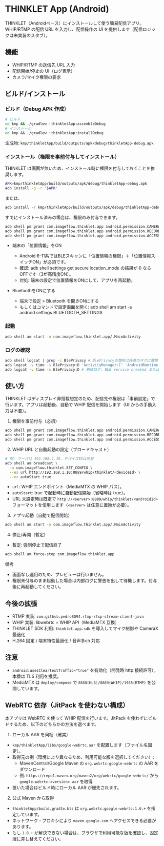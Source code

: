# THINKLET App (Android)

THINKLET（Androidベース）にインストールして使う簡易配信アプリ。WHIP/RTMP の配信 URL を入力し、配信操作の UI を提供します（配信ロジックは未実装のスタブ）。

## 機能
- WHIP/RTMP の送信先 URL 入力
- 配信開始/停止の UI（ログ表示）
- カメラ/マイク権限の要求

## ビルド/インストール

### ビルド（Debug APK 作成）
```bash
# ビルド
cd kmp && ./gradlew :thinkletApp:assembleDebug
# インストール
cd kmp && ./gradlew :thinkletApp:installDebug
```

生成物: `kmp/thinkletApp/build/outputs/apk/debug/thinkletApp-debug.apk`

### インストール（権限を事前付与してインストール）

THINKLET は画面が無いため、インストール時に権限を付与しておくことを推奨します。

```bash
APK=kmp/thinkletApp/build/outputs/apk/debug/thinkletApp-debug.apk
adb install -g -r "$APK"
```
または、
```bash
adb install -r kmp/thinkletApp/build/outputs/apk/debug/thinkletApp-debug.apk
```

すでにインストール済みの場合は、権限のみ付与できます。

```bash
adb shell pm grant com.imageflow.thinklet.app android.permission.CAMERA
adb shell pm grant com.imageflow.thinklet.app android.permission.RECORD_AUDIO
adb shell pm grant com.imageflow.thinklet.app android.permission.ACCESS_FINE_LOCATION
```

- 端末の「位置情報」をON
  - Android 6–11系ではBLEスキャンに「位置情報の権限」＋「位置情報スイッチON」が必須です。
  - 確認: adb shell settings get secure location_mode の結果が 0 ならOFFです（3が高精度ON）。
  - 対処: 端末の設定で位置情報をONにして、アプリを再起動。

- BluetoothをONにする
  - 端末で設定 > Bluetooth を開きONにする
  - もしくはコマンドで設定画面を開く: adb shell am start -a android.settings.BLUETOOTH_SETTINGS

### 起動
```bash
adb shell am start -n com.imageflow.thinklet.app/.MainActivity
```

### ログの確認
```bash
adb shell logcat | grep -i BlePrivacy # BlePrivacyの箇所は任意のタグに置換
adb logcat -v time -s BlePrivacy:D 'ActivityManager:I' 'AndroidRuntime:E' # 期待: “BLE scanning started (type=any)” もしくは “(fallback)”
adb logcat -v time -s BlePrivacy:D # 期待ログ: BLE service created または BLE scanning started (type=any) または ensure: ... starting scan
```

## 使い方

THINKLET はディスプレイ非搭載想定のため、配信先や権限は「事前設定」で行います。アプリは起動後、自動で WHIP 配信を開始します（UI からの手動入力は不要）。

1) 権限を事前付与（必須）

```bash
adb shell pm grant com.imageflow.thinklet.app android.permission.CAMERA
adb shell pm grant com.imageflow.thinklet.app android.permission.RECORD_AUDIO
adb shell pm grant com.imageflow.thinklet.app android.permission.ACCESS_FINE_LOCATION
```

2) WHIP URL と自動起動の設定（ブロードキャスト）

```bash
# 例: サーバは 192.168.1.10、デバイスIDは任意
adb shell am broadcast \
  -a com.imageflow.thinklet.SET_CONFIG \
  --es url http://192.168.1.10:8889/whip/thinklet/<deviceId> \
  --ez autoStart true
```

- `url`: WHIP エンドポイント（MediaMTX の WHIP パス）。
- `autoStart`: true で起動時に自動配信開始（省略時は true）。
- URL 未設定時は既定で `http://<server>:8889/whip/thinklet/<androidId>` フォーマットを使用します（`<server>` は任意に置換が必要）。

3) アプリ起動（自動で配信開始）

```bash
adb shell am start -n com.imageflow.thinklet.app/.MainActivity
```

4) 停止/再開（暫定）

- 暫定: 強制停止で配信終了

```bash
adb shell am force-stop com.imageflow.thinklet.app
```

備考
- 画面なし運用のため、プレビューは行いません。
- 権限未付与のまま起動した場合は内部ログに警告を出して待機します。付与後に再起動してください。

## 今後の拡張
- RTMP 実装: `com.github.pedroSG94.rtmp-rtsp-stream-client-java`
- WHIP 実装: libwebrtc + WHIP API（MediaMTX 互換）
- THINKLET SDK 利用: `thinklet.app.sdk` を導入してマイク制御や CameraX 最適化
- H.264 固定 / 端末特性最適化 / 音声多ch 対応

## 注意
- `android:usesCleartextTraffic="true"` を有効化（開発時 http 接続許可）。本番は TLS 利用を推奨。
- MediaMTX は `deploy/compose` で `8888(HLS)/8889(WHIP)/1935(RTMP)` を公開しています。

## WebRTC 依存（JitPack を使わない構成）

本アプリは WebRTC を使って WHIP 配信を行います。JitPack を使わずにビルドするため、以下のどちらかの方法を選べます。

1) ローカル AAR を同梱（確実）
- `kmp/thinkletApp/libs/google-webrtc.aar` を配置します（ファイル名固定）。
- 取得元の例（環境により異なるため、利用可能な版を選択してください）:
  - MavenCentral/Google Maven の `org.webrtc:google-webrtc` の AAR をダウンロード
  - 例: `https://repo1.maven.org/maven2/org/webrtc/google-webrtc/` から `google-webrtc-<version>.aar` を取得
- 置いた場合はビルド時にローカル AAR が優先されます。

2) 公式 Maven から取得
- `thinkletApp/build.gradle.kts` は `org.webrtc:google-webrtc:1.0.+` を指定しています。
- ネットワーク・プロキシにより `maven.google.com` へアクセスできる必要があります。
- もし `1.0.+` が解決できない場合は、ブラウザで利用可能な版を確認し、固定版に差し替えてください。

